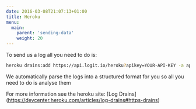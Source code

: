 ```yaml
---
date: 2016-03-08T21:07:13+01:00
title: Heroku
menu:
  main:
    parent: 'sending-data'
    weight: 20
---
```


To send us a log all you need to do is:

```sh
heroku drains:add https://api.logit.io/heroku?apikey=YOUR-API-KEY -a appname
```

We automatically parse the logs into a structured format for you so all you need to do is analyse them

For more information see the heroku site: [Log Drains] (https://devcenter.heroku.com/articles/log-drains#https-drains)
